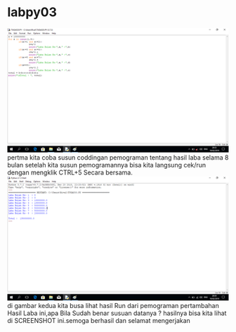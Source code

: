 # labpy03
![foto1](https://raw.githubusercontent.com/Denyramsky/labpy03/master/part1.png)
pertma kita coba susun coddingan pemograman tentang hasil laba selama 8 bulan setelah kita susun pemogramannya bisa kita langsung cek/run
dengan mengklik CTRL+5 Secara bersama.
![foto2](https://raw.githubusercontent.com/Denyramsky/labpy03/master/part2.png)
di gambar kedua kita busa lihat hasil Run dari pemograman pertambahan Hasil Laba ini,apa Bila Sudah benar
susuan datanya ? hasilnya bisa kita lihat di SCREENSHOT ini.semoga berhasil dan selamat mengerjakan
